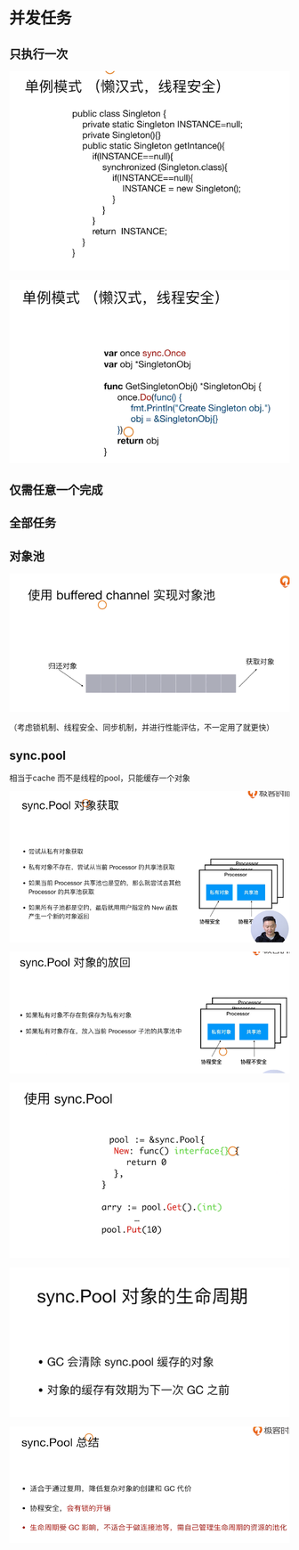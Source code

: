 # 并发任务


## 只执行一次

![img.png](img.png)

![img_1.png](img_1.png)


## 仅需任意一个完成

## 全部任务


## 对象池

![img_2.png](img_2.png)

（考虑锁机制、线程安全、同步机制，并进行性能评估，不一定用了就更快）

## sync.pool

相当于cache 而不是线程的pool，只能缓存一个对象

![img_3.png](img_3.png)

![img_4.png](img_4.png)

![img_5.png](img_5.png)

![img_6.png](img_6.png)

![img_7.png](img_7.png)



